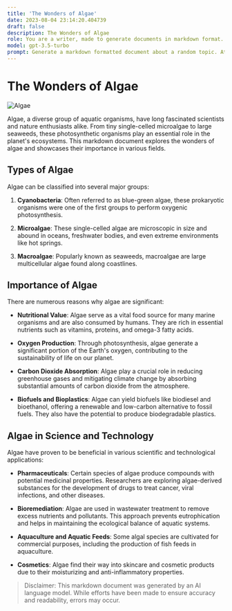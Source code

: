 ```yaml
---
title: 'The Wonders of Algae'
date: 2023-08-04 23:14:20.404739
draft: false
description: The Wonders of Algae
role: You are a writer, made to generate documents in markdown format. It is very important that all of the documents you generate are in valid markdown format.
model: gpt-3.5-turbo
prompt: Generate a markdown formatted document about a random topic. At the bottom, include a disclaimer explaining that the document was generated by you. The first line of the document should be the title. Make sure that the entire document is in proper markdown format, using a mix of various tags to make the document visually appealing.
---
```


# The Wonders of Algae

![Algae](https://images.unsplash.com/photo-1553631972-123453f8ea5b?ixlib=rb-1.2.1&auto=format&fit=crop&w=1350&q=80)

Algae, a diverse group of aquatic organisms, have long fascinated scientists and nature enthusiasts alike. From tiny single-celled microalgae to large seaweeds, these photosynthetic organisms play an essential role in the planet's ecosystems. This markdown document explores the wonders of algae and showcases their importance in various fields.

## Types of Algae

Algae can be classified into several major groups:

1. **Cyanobacteria**: Often referred to as blue-green algae, these prokaryotic organisms were one of the first groups to perform oxygenic photosynthesis.

2. **Microalgae**: These single-celled algae are microscopic in size and abound in oceans, freshwater bodies, and even extreme environments like hot springs.

3. **Macroalgae**: Popularly known as seaweeds, macroalgae are large multicellular algae found along coastlines.

## Importance of Algae

There are numerous reasons why algae are significant:

- **Nutritional Value**: Algae serve as a vital food source for many marine organisms and are also consumed by humans. They are rich in essential nutrients such as vitamins, proteins, and omega-3 fatty acids.

- **Oxygen Production**: Through photosynthesis, algae generate a significant portion of the Earth's oxygen, contributing to the sustainability of life on our planet.

- **Carbon Dioxide Absorption**: Algae play a crucial role in reducing greenhouse gases and mitigating climate change by absorbing substantial amounts of carbon dioxide from the atmosphere.

- **Biofuels and Bioplastics**: Algae can yield biofuels like biodiesel and bioethanol, offering a renewable and low-carbon alternative to fossil fuels. They also have the potential to produce biodegradable plastics.

## Algae in Science and Technology

Algae have proven to be beneficial in various scientific and technological applications:

- **Pharmaceuticals**: Certain species of algae produce compounds with potential medicinal properties. Researchers are exploring algae-derived substances for the development of drugs to treat cancer, viral infections, and other diseases.

- **Bioremediation**: Algae are used in wastewater treatment to remove excess nutrients and pollutants. This approach prevents eutrophication and helps in maintaining the ecological balance of aquatic systems.

- **Aquaculture and Aquatic Feeds**: Some algal species are cultivated for commercial purposes, including the production of fish feeds in aquaculture.

- **Cosmetics**: Algae find their way into skincare and cosmetic products due to their moisturizing and anti-inflammatory properties.

> Disclaimer: This markdown document was generated by an AI language model. While efforts have been made to ensure accuracy and readability, errors may occur.
